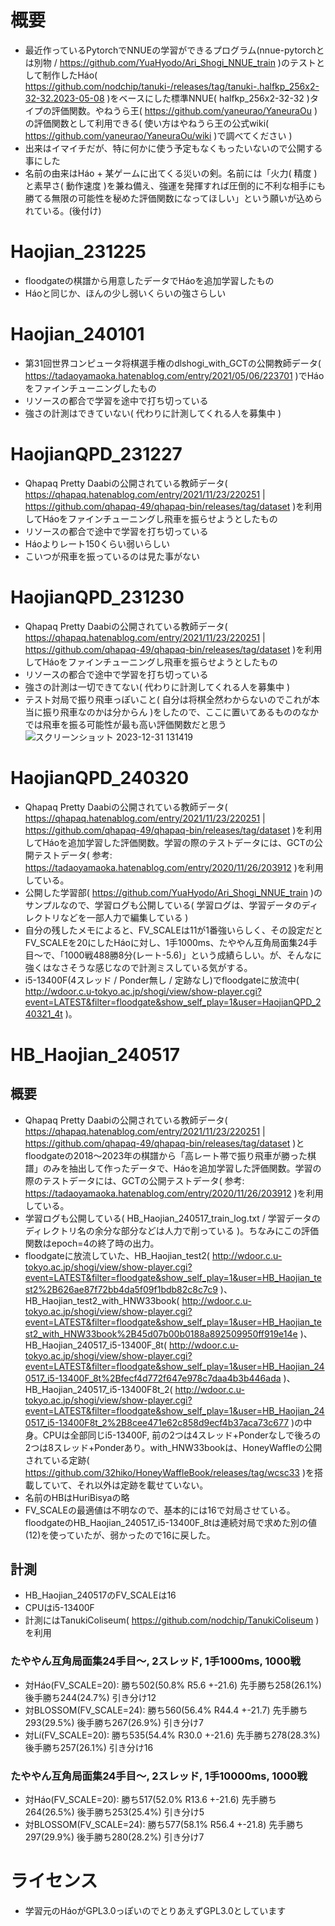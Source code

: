 # 概要
- 最近作っているPytorchでNNUEの学習ができるプログラム(nnue-pytorchとは別物 / https://github.com/YuaHyodo/Ari_Shogi_NNUE_train )のテストとして制作したHáo( https://github.com/nodchip/tanuki-/releases/tag/tanuki-.halfkp_256x2-32-32.2023-05-08 )をベースにした標準NNUE( halfkp_256x2-32-32 )タイプの評価関数。やねうら王( https://github.com/yaneurao/YaneuraOu )の評価関数として利用できる( 使い方はやねうら王の公式wiki( https://github.com/yaneurao/YaneuraOu/wiki )で調べてください )
- 出来はイマイチだが、特に何かに使う予定もなくもったいないので公開する事にした
- 名前の由来はHáo + 某ゲームに出てくる災いの剣。名前には「火力( 精度 )と素早さ( 動作速度 )を兼ね備え、強運を発揮すれば圧倒的に不利な相手にも勝てる無限の可能性を秘めた評価関数になってほしい」という願いが込められている。(後付け)

# Haojian_231225
- floodgateの棋譜から用意したデータでHáoを追加学習したもの
- Háoと同じか、ほんの少し弱いくらいの強さらしい

# Haojian_240101
- 第31回世界コンピュータ将棋選手権のdlshogi_with_GCTの公開教師データ( https://tadaoyamaoka.hatenablog.com/entry/2021/05/06/223701 )でHáoをファインチューニングしたもの
- リソースの都合で学習を途中で打ち切っている
- 強さの計測はできていない( 代わりに計測してくれる人を募集中 )

# HaojianQPD_231227
- Qhapaq Pretty Daabiの公開されている教師データ( https://qhapaq.hatenablog.com/entry/2021/11/23/220251 | https://github.com/qhapaq-49/qhapaq-bin/releases/tag/dataset )を利用してHáoをファインチューニングし飛車を振らせようとしたもの
- リソースの都合で途中で学習を打ち切っている
- Háoよりレート150くらい弱いらしい
- こいつが飛車を振っているのは見た事がない

# HaojianQPD_231230
- Qhapaq Pretty Daabiの公開されている教師データ( https://qhapaq.hatenablog.com/entry/2021/11/23/220251 | https://github.com/qhapaq-49/qhapaq-bin/releases/tag/dataset )を利用してHáoをファインチューニングし飛車を振らせようとしたもの
- リソースの都合で途中で学習を打ち切っている
- 強さの計測は一切できてない( 代わりに計測してくれる人を募集中 )
- テスト対局で振り飛車っぽいこと( 自分は将棋全然わからないのでこれが本当に振り飛車なのかは分からん )をしたので、ここに置いてあるもののなかでは飛車を振る可能性が最も高い評価関数だと思う
  ![スクリーンショット 2023-12-31 131419](https://github.com/YuaHyodo/Haojian_nnue/assets/66828980/36d18e1f-3497-4636-b55b-de0b5077a9a2)

# HaojianQPD_240320
- Qhapaq Pretty Daabiの公開されている教師データ( https://qhapaq.hatenablog.com/entry/2021/11/23/220251 | https://github.com/qhapaq-49/qhapaq-bin/releases/tag/dataset )を利用してHáoを追加学習した評価関数。学習の際のテストデータには、GCTの公開テストデータ( 参考: https://tadaoyamaoka.hatenablog.com/entry/2020/11/26/203912 )を利用している。
- 公開した学習部( https://github.com/YuaHyodo/Ari_Shogi_NNUE_train )のサンプルなので、学習ログも公開している( 学習ログは、学習データのディレクトリなどを一部人力で編集している )
- 自分の残したメモによると、FV_SCALEは11が1番強いらしく、その設定だとFV_SCALEを20にしたHáoに対し、1手1000ms、たややん互角局面集24手目～で、「1000戦488勝8分(レート-5.6)」という成績らしい。が、そんなに強くはなさそうな感じなので計測ミスしている気がする。 
- i5-13400F(4スレッド / Ponder無し / 定跡なし)でfloodgateに放流中( http://wdoor.c.u-tokyo.ac.jp/shogi/view/show-player.cgi?event=LATEST&filter=floodgate&show_self_play=1&user=HaojianQPD_240321_4t )。

# HB_Haojian_240517
## 概要
- Qhapaq Pretty Daabiの公開されている教師データ( https://qhapaq.hatenablog.com/entry/2021/11/23/220251 | https://github.com/qhapaq-49/qhapaq-bin/releases/tag/dataset )とfloodgateの2018～2023年の棋譜から「高レート帯で振り飛車が勝った棋譜」のみを抽出して作ったデータで、Háoを追加学習した評価関数。学習の際のテストデータには、GCTの公開テストデータ( 参考: https://tadaoyamaoka.hatenablog.com/entry/2020/11/26/203912 )を利用している。
- 学習ログも公開している( HB_Haojian_240517_train_log.txt / 学習データのディレクトリ名の余分な部分などは人力で削っている )。ちなみにこの評価関数はepoch=4の終了時の出力。
- floodgateに放流していた、HB_Haojian_test2( http://wdoor.c.u-tokyo.ac.jp/shogi/view/show-player.cgi?event=LATEST&filter=floodgate&show_self_play=1&user=HB_Haojian_test2%2B626ae87f72bb4da5f09f1bdb82c8c7c9 )、HB_Haojian_test2_with_HNW33book( http://wdoor.c.u-tokyo.ac.jp/shogi/view/show-player.cgi?event=LATEST&filter=floodgate&show_self_play=1&user=HB_Haojian_test2_with_HNW33book%2B45d07b00b0188a892509950ff919e14e )、HB_Haojian_240517_i5-13400F_8t( http://wdoor.c.u-tokyo.ac.jp/shogi/view/show-player.cgi?event=LATEST&filter=floodgate&show_self_play=1&user=HB_Haojian_240517_i5-13400F_8t%2Bfecf4d772f647e978c7daa4b3b446ada )、HB_Haojian_240517_i5-13400F8t_2( http://wdoor.c.u-tokyo.ac.jp/shogi/view/show-player.cgi?event=LATEST&filter=floodgate&show_self_play=1&user=HB_Haojian_240517_i5-13400F8t_2%2B8cee471e62c858d9ecf4b37aca73c677 )の中身。CPUは全部同じi5-13400F, 前の2つは4スレッド+Ponderなしで後ろの2つは8スレッド+Ponderあり。with_HNW33bookは、HoneyWaffleの公開されている定跡( https://github.com/32hiko/HoneyWaffleBook/releases/tag/wcsc33 )を搭載していて、それ以外は定跡を載せていない。
- 名前のHBはHuriBisyaの略
- FV_SCALEの最適値は不明なので、基本的には16で対局させている。floodgateのHB_Haojian_240517_i5-13400F_8tは連続対局で求めた別の値(12)を使っていたが、弱かったので16に戻した。
## 計測
- HB_Haojian_240517のFV_SCALEは16
- CPUはi5-13400F
- 計測にはTanukiColiseum( https://github.com/nodchip/TanukiColiseum )を利用
### たややん互角局面集24手目～, 2スレッド, 1手1000ms, 1000戦
- 対Háo(FV_SCALE=20): 勝ち502(50.8% R5.6 +-21.6) 先手勝ち258(26.1%) 後手勝ち244(24.7%) 引き分け12
- 対BLOSSOM(FV_SCALE=24): 勝ち560(56.4% R44.4 +-21.7) 先手勝ち293(29.5%) 後手勝ち267(26.9%) 引き分け7
- 対Lí(FV_SCALE=20): 勝ち535(54.4% R30.0 +-21.6) 先手勝ち278(28.3%) 後手勝ち257(26.1%) 引き分け16

### たややん互角局面集24手目～, 2スレッド, 1手10000ms, 1000戦
- 対Háo(FV_SCALE=20): 勝ち517(52.0% R13.6 +-21.6) 先手勝ち264(26.5%) 後手勝ち253(25.4%) 引き分け5
- 対BLOSSOM(FV_SCALE=24): 勝ち577(58.1% R56.4 +-21.8) 先手勝ち297(29.9%) 後手勝ち280(28.2%) 引き分け7

# ライセンス
- 学習元のHáoがGPL3.0っぽいのでとりあえずGPL3.0としています
